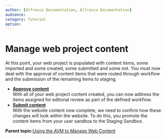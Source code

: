 ```yaml
---
author: [Alfresco Documentation, Alfresco Documentation]
audience: 
category: Tutorial
option: 
---
```


# Manage web project content

At this point, your web project is populated with content items, some imported and some created, some submitted and some not. You must now deal with the approval of content items that were routed through workflow and the submission of the remaining items to staging.

-   **[Approve content](../tasks/gs-wcm-approve-content.md)**  
With all of your web project content created, you can now address the items assigned for editorial review as part of the defined workflow.
-   **[Submit content](../tasks/gs-wcm-submit-content.md)**  
With the website content now complete, we need to confirm how these changes will look within the website. To do this, you promote the content items from your user sandbox to the Staging Sandbox.

**Parent topic:**[Using the AVM to Manage Web Content](../concepts/gs-wcm-intro.md)

